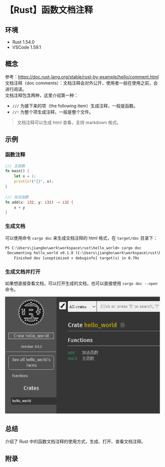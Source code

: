# 【Rust】函数文档注释

## 环境

- Rust 1.54.0
- VSCode 1.59.1

## 概念

参考：<https://doc.rust-lang.org/stable/rust-by-example/hello/comment.html>  
文档注释（doc comments）：文档注释会对外公开，使用者一般在使用之前，会进行阅读。  
文档注释包含两种，这里介绍第一种：

- `///` 为接下来的项（the following item）生成注释，一般是函数。
- `//!` 为整个项生成注释，一般是整个文件。

> 文档注释可以生成 html 查看，支持 markdown 格式。

## 示例

### 函数注释

```rust
/// 主函数
fn main() {
    let x = 1;
    println!("{}", x);
}

/// 加法函数
fn add(x: i32, y: i32) -> i32 {
    x + y
}
```

### 生成文档

可以使用命令 `cargo doc` 来生成文档注释的 html 格式，在 `target/doc` 目录下：

```txt
PS C:\Users\jiangbo\work\workspace\rust\hello_world> cargo doc
 Documenting hello_world v0.1.0 (C:\Users\jiangbo\work\workspace\rust\hello_world)
    Finished dev [unoptimized + debuginfo] target(s) in 0.79s
```

### 生成文档并打开

如果想直接查看文档，可以打开生成的文档，也可以直接使用 `cargo doc --open` 命令。

![open function doc comments][1]

## 总结

介绍了 Rust 中的函数文档注释的使用方式，生成、打开、查看文档注释。

## 附录

[1]: images/function-doc-comments.png

